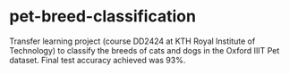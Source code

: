 # pet-breed-classification
Transfer learning project (course DD2424 at KTH Royal Institute of Technology) to classify the breeds of cats and dogs in the Oxford IIIT Pet dataset. Final test accuracy achieved was 93%.
